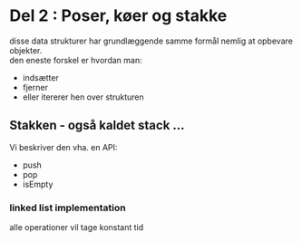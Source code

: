 # Del 2 : Poser, køer og stakke

 disse data strukturer har grundlæggende samme formål nemlig at opbevare objekter.  
 den eneste forskel er hvordan man:
 - indsætter
 - fjerner
 - eller itererer hen over strukturen

## Stakken - også kaldet stack ...

Vi beskriver den vha. en API:

- push
- pop
- isEmpty

### linked list implementation

alle operationer vil tage konstant tid
